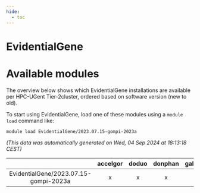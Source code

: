 ```yaml
---
hide:
  - toc
---
```


EvidentialGene
==============

# Available modules


The overview below shows which EvidentialGene installations are available per HPC-UGent Tier-2cluster, ordered based on software version (new to old).

To start using EvidentialGene, load one of these modules using a `module load` command like:

```shell
module load EvidentialGene/2023.07.15-gompi-2023a
```

*(This data was automatically generated on Wed, 04 Sep 2024 at 18:13:18 CEST)*  

| |accelgor|doduo|donphan|gallade|joltik|shinx|skitty|
| :---: | :---: | :---: | :---: | :---: | :---: | :---: | :---: |
|EvidentialGene/2023.07.15-gompi-2023a|x|x|x|x|x|x|x|
